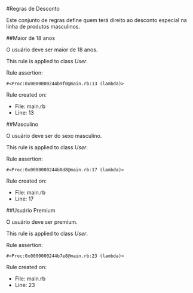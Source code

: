 #Regras de Desconto

Este conjunto de regras define quem terá direito ao desconto especial na linha de produtos masculinos.

##Maior de 18 anos

O usuário deve ser maior de 18 anos.

This rule is applied to class _User_.

Rule assertion:

```
#<Proc:0x0000000244b9f0@main.rb:13 (lambda)>
```

Rule created on:
- File: main.rb
- Line: 13


##Masculino

O usuário deve ser do sexo masculino.

This rule is applied to class _User_.

Rule assertion:

```
#<Proc:0x0000000244b8d8@main.rb:17 (lambda)>
```

Rule created on:
- File: main.rb
- Line: 17


##Usuário Premium

O usuário deve ser premium.

This rule is applied to class _User_.

Rule assertion:

```
#<Proc:0x0000000244b7e8@main.rb:23 (lambda)>
```

Rule created on:
- File: main.rb
- Line: 23


